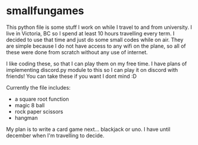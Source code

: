 # smallfungames

This python file is some stuff I work on while I travel to and from university. I live in Victoria, BC so I spend at least 10 hours travelling every term.
I decided to use that time and just do some small codes while on air.
They are simple because I do not have access to any wifi on the plane, so all of these were done from scratch without any use of internet.

I like coding these, so that I can play them on my free time. I have plans of implementing discord.py module to this so I can play it on discord with friends!
You can take these if you want I dont mind :D

Currently the file includes:
- a square root function
- magic 8 ball
- rock paper scissors
- hangman

My plan is to write a card game next... blackjack or uno. I have until december when I'm travelling to decide.
